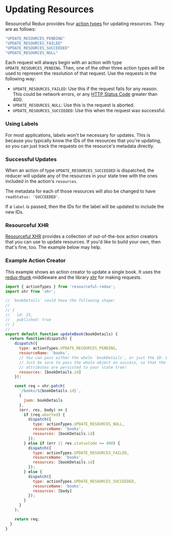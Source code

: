 # Updating Resources

Resourceful Redux provides four [action types](./faq/action-types.md) for
updating resources. They are as follows:

```js
"UPDATE_RESOURCES_PENDING"
"UPDATE_RESOURCES_FAILED"
"UPDATE_RESOURCES_SUCCEEDED"
"UPDATE_RESOURCES_NULL"
```

Each request will always begin with an action with type
`UPDATE_RESOURCES_PENDING`. Then, one of the other three action types will be
used to represent the resolution of that request. Use the requests in the
following way:

- `UPDATE_RESOURCES_FAILED`: Use this if the request fails for any reason. This
  could be network errors, or any
  [HTTP Status Code](https://en.wikipedia.org/wiki/List_of_HTTP_status_codes)
  greater than 400.
- `UPDATE_RESOURCES_NULL`: Use this is the request is aborted.
- `UPDATE_RESOURCES_SUCCEEDED`: Use this when the request was successful.

### Using Labels

For most applications, labels won't be necessary for updates. This is because
you typically know the IDs of the resources that you're updating, so you can
just track the requests on the resource's metadata directly.

### Successful Updates

When an action of type `UPDATE_RESOURCES_SUCCEEDED` is dispatched, the
reducer will update any of the resources in your state tree with the ones
included in the action's `resources`.

The metadata for each of those resources will also be changed to have
`readStatus: 'SUCCEEDED'`.

If a `label` is passed, then the IDs for the label will be updated to include
the new IDs.

### Resourceful XHR

[Resourceful XHR](/docs/extras/resourceful-xhr.md) 
provides a collection of out-of-the-box action creators that you can use to 
update resources. If you'd like to build your own, then that's fine, too. The 
example below may help.

### Example Action Creator

This example shows an action creator to update a single book. It uses the
[redux-thunk](https://github.com/gaearon/redux-thunk) middleware and the
library [xhr](https://github.com/naugtur/xhr) for making requests.

```js
import { actionTypes } from 'resourceful-redux';
import xhr from 'xhr';

// `bookDetails` could have the following shape:
//
// {
//   id: 23,
//   published: true
// }
//
export default function updateBook(bookDetails) {
  return function(dispatch) {
    dispatch({
      type: actionTypes.UPDATE_RESOURCES_PENDING,
      resourceName: 'books',
      // You can pass either the whole `bookDetails`, or just the ID. Both work.
      // Just be sure to pass the whole object on success, so that the updated
      // attributes are persisted to your state tree!
      resources: [bookDetails.id]
    });

    const req = xhr.patch(
      `/books/${bookDetails.id}`,
      {
        json: bookDetails
      },
      (err, res, body) => {
        if (req.aborted) {
          dispatch({
            type: actionTypes.UPDATE_RESOURCES_NULL,
            resourceName: 'books',
            resources: [bookDetails.id]
          });
        } else if (err || res.statusCode >= 400) {
          dispatch({
            type: actionTypes.UPDATE_RESOURCES_FAILED,
            resourceName: 'books',
            resources: [bookDetails.id]
          });
        } else {
          dispatch({
            type: actionTypes.UPDATE_RESOURCES_SUCCEEDED,
            resourceName: 'books',
            resources: [body]
          });
        }
      }
    );

    return req;
  }
}
```
